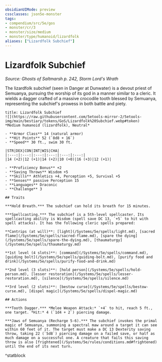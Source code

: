 ```yaml
---
obsidianUIMode: preview
cssclasses: json5e-monster
tags:
- compendium/src/5e/gos
- monster/cr/3
- monster/size/medium
- monster/type/humanoid/lizardfolk
aliases: ["Lizardfolk Subchief"]
---
```

# Lizardfolk Subchief
*Source: Ghosts of Saltmarsh p. 242, Storm Lord's Wrath*  

The lizardfolk subchief (seen in Danger at Dunwater) is a devout priest of Semuanya, pursuing the worship of its god in a manner similar to a cleric. It wields a dagger crafted of a massive crocodile tooth blessed by Semuanya, representing the subchief's prowess in both battle and piety.

```ad-statblock
title: Lizardfolk Subchief
![](https://raw.githubusercontent.com/5etools-mirror-2/5etools-img/main/bestiary/tokens/GoS/Lizardfolk%20Subchief.webp#token)
*Medium humanoid (lizardfolk), Neutral*

- **Armor Class** 14 (natural armor)
- **Hit Points** 52 (`8d8 + 16`)
- **Speed** 30 ft., swim 30 ft.

|STR|DEX|CON|INT|WIS|CHA|
|:---:|:---:|:---:|:---:|:---:|:---:|
|14 (+2)|12 (+1)|14 (+2)|10 (+0)|16 (+3)|12 (+1)|

- **Proficiency Bonus** +2
- **Saving Throws** Wisdom +5
- **Skills** Athletics +4, Perception +5, Survival +5
- **Senses** passive Perception 15
- **Languages** Draconic
- **Challenge** 3

## Traits

***Hold Breath.*** The subchief can hold its breath for 15 minutes.

***Spellcasting.*** The subchief is a 5th-level spellcaster. Its spellcasting ability is Wisdom (spell save DC 13, `+5` to hit with spell attacks). It has the following cleric spells prepared:

**Cantrips (at will)**: [light](/Systems/5e/spells/light.md), [sacred flame](/Systems/5e/spells/sacred-flame.md), [spare the dying](/Systems/5e/spells/spare-the-dying.md), [thaumaturgy](/Systems/5e/spells/thaumaturgy.md)

**1st level (4 slots)**: [command](/Systems/5e/spells/command.md), [guiding bolt](/Systems/5e/spells/guiding-bolt.md), [purify food and drink](/Systems/5e/spells/purify-food-and-drink.md)

**2nd level (3 slots)**: [hold person](/Systems/5e/spells/hold-person.md), [lesser restoration](/Systems/5e/spells/lesser-restoration.md), [silence](/Systems/5e/spells/silence.md)

**3rd level (2 slots)**: [bestow curse](/Systems/5e/spells/bestow-curse.md), [dispel magic](/Systems/5e/spells/dispel-magic.md)

## Actions

***Tooth Dagger.*** *Melee Weapon Attack:* `+4` to hit, reach 5 ft., one target. *Hit:* 4 (`1d4 + 2`) piercing damage.

***Jaws of Semuanya (Recharge 5-6).*** The subchief invokes the primal magic of Semuanya, summoning a spectral maw around a target it can see within 60 feet of it. The target must make a DC 13 Dexterity saving throw, taking 22 (`5d8`) piercing damage on a failed save, or half as much damage on a successful one. A creature that fails this saving throw is also [frightened](/Systems/5e/rules/conditions.md#frightened) until the end of its next turn.
```
^statblock